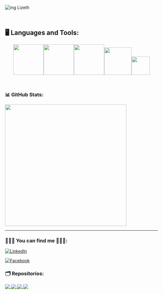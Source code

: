 


![ing Lizeth](https://user-images.githubusercontent.com/108889788/201416786-9040d2ee-c8b8-4826-af22-d62d29f36586.gif)


<br>
 
 ## **:desktop_computer: Languages and Tools:**  

<p align="center">
<img src="https://i.giphy.com/media/KzJkzjggfGN5Py6nkT/200.webp" width="100"><img src="https://i.giphy.com/media/IdyAQJVN2kVPNUrojM/200.webp" width="100"><img src="https://media.giphy.com/media/kH6CqYiquZawmU1HI6/giphy.gif" width ="100"><img src= "https://media.giphy.com/media/axwMQreFDFc56Pyz8C/giphy.gif" width="90"><img src= "https://media.giphy.com/media/q9Bt41UfVX46hcmNh7/giphy.gif" width="60">
</p>

<br>


### 📊 GitHub Stats:
<a href="https://github-readme-stats.vercel.app/api?username=Liz2208&theme=algolia&hide_border=false&include_all_commits=true&count_private=true">
  <img align="center" src="https://github-readme-stats.vercel.app/api?username=Liz2208&theme=algolia&hide_border=false&include_all_commits=true&count_private=true" width="400"/>

</a>
  
---
### 🙋🏻‍♀️  You can find me 👩🏽‍💻:

<a href="https://www.linkedin.com/in/lizeth-jimenez-9565a624b/" target="_blank"><img src="https://img.shields.io/badge/LinkedIn-%230077B5.svg?&style=flat-square&logo=linkedin&logoColor=white" alt="LinkedIn"></a>

<a href="https://www.facebook.com/lizeth.jimenezruiz/" target="_blank"><img src="https://img.shields.io/badge/Facebook-%231877F2.svg?&style=flat-square&logo=facebook&logoColor=white" alt="Facebook"></a>

  
  ### 🗂️ Repositorios:

<a href="https://github.com/Liz2208/CDMX013-md-links">
  <img align="center" src="https://github-readme-stats.vercel.app/api/pin/?username=Liz2208&repo=CDMX013-md-links&theme=algolia" />
</a>                                                              

<a href="https://github.com/Liz2208/CDMX013-social-network-PartyGirls.git">
  <img align="center" src="https://github-readme-stats.vercel.app/api/pin/?username=Liz2208&repo=CDMX013-social-network-PartyGirls&theme=algolia" />
</a>                                                           

<a href="https://github.com/Liz2208/CDMX013-data-lovers-frias-jimenez">
  <img align="center" src="https://github-readme-stats.vercel.app/api/pin/?username=Liz2208&repo=CDMX013-data-lovers-jimenez&theme=algolia" />
</a>                                                                

<a href="https://github.com/Liz2208/ProyecLiz-Cipher">
  <img align="center" src="https://github-readme-stats.vercel.app/api/pin/?username=Liz2208&repo=ProyecLiz-Cipher&theme=algolia" />                               
</a>



